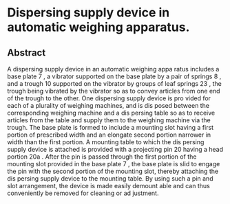 # Dispersing supply device in automatic weighing apparatus.

## Abstract
A dispersing supply device in an automatic weighing appa ratus includes a base plate 7 , a vibrator supported on the base plate by a pair of springs 8 , and a trough 10 supported on the vibrator by groups of leaf springs 23 , the trough being vibrated by the vibrator so as to convey articles from one end of the trough to the other. One dispersing supply device is pro vided for each of a plurality of weighing machines, and is dis posed between the corresponding weighing machine and a dis persing table so as to receive articles from the table and supply them to the weighing machine via the trough. The base plate is formed to include a mounting slot having a first portion of prescribed width and an elongate second portion narrower in width than the first portion. A mounting table to which the dis persing supply device is attached is provided with a projecting pin 20 having a head portion 20a . After the pin is passed through the first portion of the mounting slot provided in the base plate 7 , the base plate is slid to engage the pin with the second portion of the mounting slot, thereby attaching the dis persing supply device to the mounting table. By using such a pin and slot arrangement, the device is made easily demount able and can thus conveniently be removed for cleaning or ad justment.